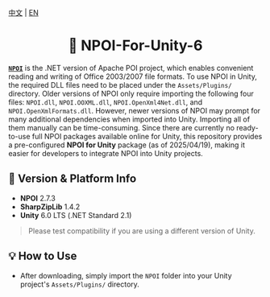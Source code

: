 [中文](./README.md) | [EN](./README.en.md)

<div align="center">
<h1>🍦 NPOI-For-Unity-6</h1>
</div>

**[`NPOI`](https://github.com/nissl-lab/npoi)** is the .NET version of Apache POI project, which enables convenient reading and writing of Office 2003/2007 file formats. To use NPOI in Unity, the required DLL files need to be placed under the `Assets/Plugins/` directory. Older versions of NPOI only require importing the following four files: `NPOI.dll`, `NPOI.OOXML.dll`, `NPOI.OpenXml4Net.dll`, and `NPOI.OpenXmlFormats.dll`. However, newer versions of NPOI may prompt for many additional dependencies when imported into Unity. Importing all of them manually can be time-consuming. Since there are currently no ready-to-use full NPOI packages available online for Unity, this repository provides a pre-configured **NPOI for Unity** package (as of 2025/04/19), making it easier for developers to integrate NPOI into Unity projects.

## 📌 Version & Platform Info

- **NPOI** 2.7.3  
- **SharpZipLib** 1.4.2  
- **Unity** 6.0 LTS (.NET Standard 2.1)

> Please test compatibility if you are using a different version of Unity.

## 💡 How to Use

- After downloading, simply import the `NPOI` folder into your Unity project's `Assets/Plugins/` directory.
